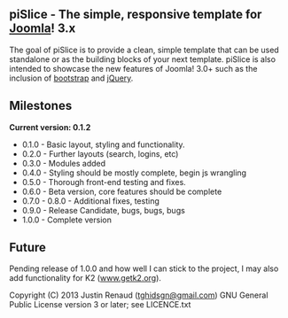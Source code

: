 piSlice - The simple, responsive template for [Joomla]! 3.x
--------------
The goal of piSlice is to provide a clean, simple template that can be used standalone or as the building blocks of your next template.
piSlice is also intended to showcase the new features of Joomla! 3.0+ such as the inclusion of [bootstrap] and [jQuery].

Milestones
--------------

**Current version: 0.1.2**

- 0.1.0 - Basic layout, styling and functionality.
- 0.2.0 - Further layouts (search, logins, etc)
- 0.3.0 - Modules added
- 0.4.0 - Styling should be mostly complete, begin js wrangling
- 0.5.0 - Thorough front-end testing and fixes.
- 0.6.0 - Beta version, core features should be complete
- 0.7.0 - 0.8.0 - Additional fixes, testing
- 0.9.0 - Release Candidate, bugs, bugs, bugs
- 1.0.0 - Complete version

Future
--------------

Pending release of 1.0.0 and how well I can stick to the project, I may also add functionality for K2 (www.getk2.org).

Copyright (C) 2013 Justin Renaud (tghidsgn@gmail.com)
GNU General Public License version 3 or later; see LICENCE.txt

[Joomla]: http://www.joomla.org
[bootstrap]: http://twitter.github.com/bootstrap/
[jQuery]: http://www.jquery.com
